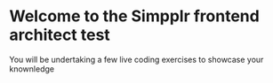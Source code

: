 # Welcome to the Simpplr frontend architect test

You will be undertaking a few live coding exercises to showcase your knownledge

